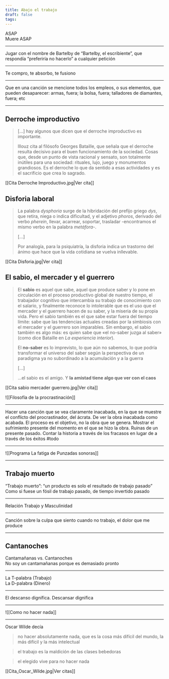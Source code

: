 ```yaml
---
title: Abajo el trabajo
draft: false
tags:
---
```

ASAP  
Muere ASAP

---
Jugar con el nombre de Bartelby de “Bartelby, el escribiente”, que respondía “preferiría no hacerlo” a cualquier petición

---
Te compro, te absorbo, te fusiono

---
Que en una canción se mencione todos los empleos, o sus elementos, que pueden desaparecer: armas, fuera; la bolsa, fuera; talladores de diamantes, fuera; etc

---
## Derroche improductivo

> [...] hay algunos que dicen que el derroche improductivo es importante.
> 
> lllouz cita al filósofo Georges Bataille, que señala que el derroche resulta decisivo para el buen funcionamiento de la sociedad. Cosas que, desde un punto de vista racional y sensato, son totalmente inútiles para una sociedad: rituales, lujo, juego y monumentos grandiosos. Es el derroche lo que da sentido a esas actividades y es el sacrificio que crea lo sagrado.
> 
[[Cita Derroche Improductivo.jpg|Ver cita]]

## Disforia laboral

> La palabra *dysphoria* surge de la hibridación del prefijo griego *dys*, que retira, niega o indica dificultad, y el adjetivo *phoros*, derivado del verbo *pherein*, llevar, acarrear, soportar, trasladar -encontramos el mismo verbo en la palabra *metáfora*-.  
>   
> [...]  
>   
> Por analogía, para la psiquiatría, la disforia indica un trastorno del ánimo que hace que la vida cotidiana se vuelva inllevable.

[[Cita Disforia.jpg|Ver cita]]

## El sabio, el mercader y el guerrero

> El **sabio** es aquel que sabe, aquel que produce saber y lo pone en circulación en el proceso productivo global de nuestro tiempo, el trabajador cognitivo que intercambia su trabajo de conocimiento con el salario, y finalmente reconoce lo intolerable que es el uso que el mercader y el guerrero hacen de su saber, y la miseria de su propia vida. Pero el sabio también es el que sabe estar fuera del tiempo límite: sabe que las tendencias actuales creadas por la simbiosis con el mercader y el guerrero son imparables. Sin embargo, el sabio también es algo más: es quien sabe que «el no-saber juzga al saber» (como dice Bataille en *La experiencia interior*).
> 
> El **no-saber** es lo imprevisto, lo que aún no sabemos, lo que podría transformar el universo del saber según la perspectiva de un paradigma ya no subordinado a la acumulación y a la guerra
>   
>   [...]  
> 
> ...el sabio es el amigo. Y **la amistad tiene algo que ver con el caos**

[[Cita sabio mercader guerrero.jpg|Ver cita]]

![[Filosofía de la procrastinación]]

---
Hacer una canción que se vea claramente inacabada, en la que se muestre el conflicto del procrastinador, del ácrata. De ver la obra inacabada como acabada. El proceso es el objetivo, no la obra que se genera. Mostrar el sufrimiento presente del momento en el que se hizo la obra. Ruinas de un presente pasado. Contar la historia a través de los fracasos en lugar de a través de los éxitos #todo 

---

![[Programa La fatiga de Punzadas sonoras]]

---
## Trabajo muerto
“Trabajo muerto”: “un producto es solo el resultado de trabajo pasado”  
Como si fuese un fósil de trabajo pasado, de tiempo invertido pasado

---
Relación Trabajo y Masculinidad

---
Canción sobre la culpa que siento cuando no trabajo, el dolor que me produce

---
## Cantanoches
Cantamañanas vs. Cantanoches  
No soy un cantamañanas porque es demasiado pronto

---
La T-palabra (Trabajo)  
La D-palabra (Dinero)

---
El descanso dignifica. 
Descansar dignifica

---
![[Como no hacer nada]]

---

Oscar Wilde decía

> no hacer absolutamente nada, que es la cosa más difícil del mundo, la más difícil y la más intelectual

> el trabajo es la maldición de las clases bebedoras

> el elegido vive para no hacer nada

[[Cita_Oscar_Wilde.jpg|Ver citas]]